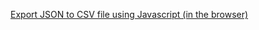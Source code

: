 [Export JSON to CSV file using Javascript (in the browser)](https://medium.com/@danny.pule/export-json-to-csv-file-using-javascript-a0b7bc5b00d2)